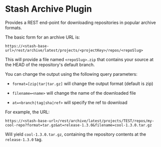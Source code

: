 # Stash Archive Plugin

Provides a REST end-point for downloading repositories in popular archive formats.

The basic form for an archive URL is:

```https://<stash-base-url>/rest/archive/latest/projects/<projectKey>/repos/<repoSlug>```

This will provide a file named ```<repoSlug>.zip``` that contains your source at the HEAD of the repository's default branch.

You can change the output using the following query parameters:

* ```format=[zip|tar|tar.gz]``` will change the output format (default is zip)

* ```filename=<name>``` will change the name of the downloaded file

* ```at=<branch|tag|sha|ref>``` will specify the ref to download

For example, the URL:

```https://<stash-base-url>/rest/archive/latest/projects/TEST/repos/my-cool-repo?format=tar.gz&at=release-1.3.0&filename=cool-1.3.0.tar.gz```

Will yield ```cool-1.3.0.tar.gz```, containing the repository contents at the  ```release-1.3.0``` tag.


